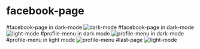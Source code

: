# facebook-page
#facebook-page in dark-mode
![dark-mode](https://user-images.githubusercontent.com/84899089/127183537-53d6f3bf-f84e-485f-b2f3-1e63b6dba16c.png)
#facebook-page in dark-mode
![light-mode](https://user-images.githubusercontent.com/84899089/127183890-bc45f74a-0b72-4fd4-899f-265b6b6c2e02.png)
#profile-menu in dark mode
![profile-menu in dark-mode](https://user-images.githubusercontent.com/84899089/127184044-bcf6adf6-207a-4fb9-988d-e2837c6b0311.png)
#profile-menu in light mode
![profile-menu](https://user-images.githubusercontent.com/84899089/127184202-82d91376-ed20-48ea-a9fe-420d7f731b10.png)
#last-page
![light-mode](https://user-images.githubusercontent.com/84899089/127184537-1478825d-05e4-4e29-8b9e-b9113b6e0b93.png)

